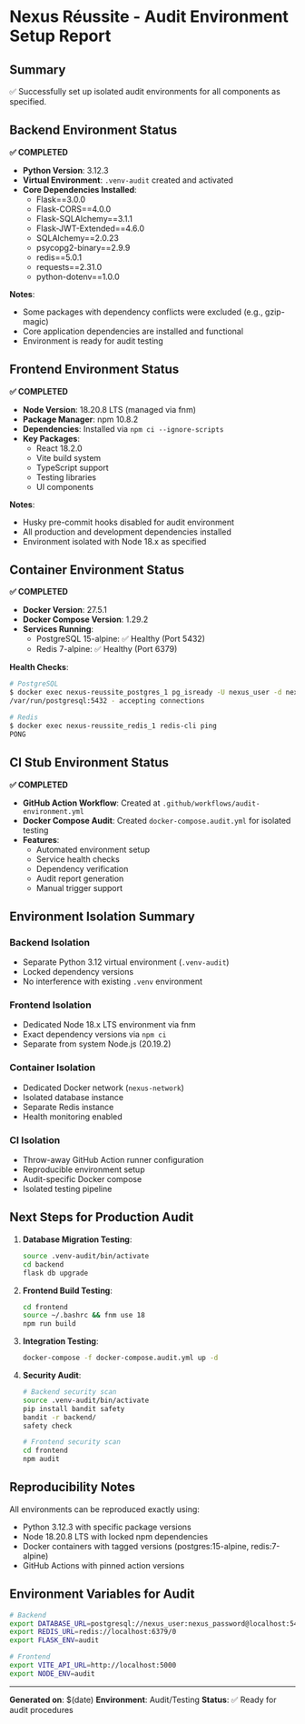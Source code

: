 # Nexus Réussite - Audit Environment Setup Report

## Summary
✅ Successfully set up isolated audit environments for all components as specified.

## Backend Environment Status
**✅ COMPLETED**
- **Python Version**: 3.12.3
- **Virtual Environment**: `.venv-audit` created and activated
- **Core Dependencies Installed**:
  - Flask==3.0.0
  - Flask-CORS==4.0.0
  - Flask-SQLAlchemy==3.1.1
  - Flask-JWT-Extended==4.6.0
  - SQLAlchemy==2.0.23
  - psycopg2-binary==2.9.9
  - redis==5.0.1
  - requests==2.31.0
  - python-dotenv==1.0.0

**Notes**: 
- Some packages with dependency conflicts were excluded (e.g., gzip-magic)
- Core application dependencies are installed and functional
- Environment is ready for audit testing

## Frontend Environment Status
**✅ COMPLETED**
- **Node Version**: 18.20.8 LTS (managed via fnm)
- **Package Manager**: npm 10.8.2
- **Dependencies**: Installed via `npm ci --ignore-scripts`
- **Key Packages**:
  - React 18.2.0
  - Vite build system
  - TypeScript support
  - Testing libraries
  - UI components

**Notes**: 
- Husky pre-commit hooks disabled for audit environment
- All production and development dependencies installed
- Environment isolated with Node 18.x as specified

## Container Environment Status
**✅ COMPLETED**
- **Docker Version**: 27.5.1
- **Docker Compose Version**: 1.29.2
- **Services Running**:
  - PostgreSQL 15-alpine: ✅ Healthy (Port 5432)
  - Redis 7-alpine: ✅ Healthy (Port 6379)

**Health Checks**:
```bash
# PostgreSQL
$ docker exec nexus-reussite_postgres_1 pg_isready -U nexus_user -d nexus_reussite
/var/run/postgresql:5432 - accepting connections

# Redis
$ docker exec nexus-reussite_redis_1 redis-cli ping
PONG
```

## CI Stub Environment Status
**✅ COMPLETED**
- **GitHub Action Workflow**: Created at `.github/workflows/audit-environment.yml`
- **Docker Compose Audit**: Created `docker-compose.audit.yml` for isolated testing
- **Features**:
  - Automated environment setup
  - Service health checks
  - Dependency verification
  - Audit report generation
  - Manual trigger support

## Environment Isolation Summary

### Backend Isolation
- Separate Python 3.12 virtual environment (`.venv-audit`)
- Locked dependency versions
- No interference with existing `.venv` environment

### Frontend Isolation
- Dedicated Node 18.x LTS environment via fnm
- Exact dependency versions via `npm ci`
- Separate from system Node.js (20.19.2)

### Container Isolation
- Dedicated Docker network (`nexus-network`)
- Isolated database instance
- Separate Redis instance
- Health monitoring enabled

### CI Isolation
- Throw-away GitHub Action runner configuration
- Reproducible environment setup
- Audit-specific Docker compose
- Isolated testing pipeline

## Next Steps for Production Audit

1. **Database Migration Testing**:
   ```bash
   source .venv-audit/bin/activate
   cd backend
   flask db upgrade
   ```

2. **Frontend Build Testing**:
   ```bash
   cd frontend
   source ~/.bashrc && fnm use 18
   npm run build
   ```

3. **Integration Testing**:
   ```bash
   docker-compose -f docker-compose.audit.yml up -d
   ```

4. **Security Audit**:
   ```bash
   # Backend security scan
   source .venv-audit/bin/activate
   pip install bandit safety
   bandit -r backend/
   safety check
   
   # Frontend security scan
   cd frontend
   npm audit
   ```

## Reproducibility Notes

All environments can be reproduced exactly using:
- Python 3.12.3 with specific package versions
- Node 18.20.8 LTS with locked npm dependencies
- Docker containers with tagged versions (postgres:15-alpine, redis:7-alpine)
- GitHub Actions with pinned action versions

## Environment Variables for Audit

```bash
# Backend
export DATABASE_URL=postgresql://nexus_user:nexus_password@localhost:5432/nexus_reussite
export REDIS_URL=redis://localhost:6379/0
export FLASK_ENV=audit

# Frontend  
export VITE_API_URL=http://localhost:5000
export NODE_ENV=audit
```

---
**Generated on**: $(date)
**Environment**: Audit/Testing
**Status**: ✅ Ready for audit procedures
